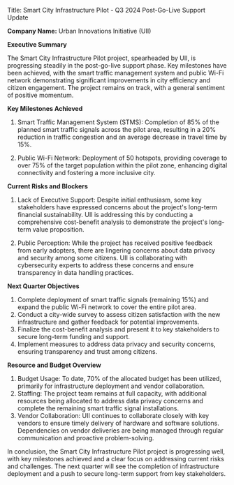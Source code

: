  Title: Smart City Infrastructure Pilot - Q3 2024 Post-Go-Live Support Update

**Company Name:** Urban Innovations Initiative (UII)

**Executive Summary**

The Smart City Infrastructure Pilot project, spearheaded by UII, is progressing steadily in the post-go-live support phase. Key milestones have been achieved, with the smart traffic management system and public Wi-Fi network demonstrating significant improvements in city efficiency and citizen engagement. The project remains on track, with a general sentiment of positive momentum.

**Key Milestones Achieved**

1. Smart Traffic Management System (STMS): Completion of 85% of the planned smart traffic signals across the pilot area, resulting in a 20% reduction in traffic congestion and an average decrease in travel time by 15%.

2. Public Wi-Fi Network: Deployment of 50 hotspots, providing coverage to over 75% of the target population within the pilot zone, enhancing digital connectivity and fostering a more inclusive city.

**Current Risks and Blockers**

1. Lack of Executive Support: Despite initial enthusiasm, some key stakeholders have expressed concerns about the project's long-term financial sustainability. UII is addressing this by conducting a comprehensive cost-benefit analysis to demonstrate the project's long-term value proposition.

2. Public Perception: While the project has received positive feedback from early adopters, there are lingering concerns about data privacy and security among some citizens. UII is collaborating with cybersecurity experts to address these concerns and ensure transparency in data handling practices.

**Next Quarter Objectives**

1. Complete deployment of smart traffic signals (remaining 15%) and expand the public Wi-Fi network to cover the entire pilot area.
2. Conduct a city-wide survey to assess citizen satisfaction with the new infrastructure and gather feedback for potential improvements.
3. Finalize the cost-benefit analysis and present it to key stakeholders to secure long-term funding and support.
4. Implement measures to address data privacy and security concerns, ensuring transparency and trust among citizens.

**Resource and Budget Overview**

1. Budget Usage: To date, 70% of the allocated budget has been utilized, primarily for infrastructure deployment and vendor collaboration.
2. Staffing: The project team remains at full capacity, with additional resources being allocated to address data privacy concerns and complete the remaining smart traffic signal installations.
3. Vendor Collaboration: UII continues to collaborate closely with key vendors to ensure timely delivery of hardware and software solutions. Dependencies on vendor deliveries are being managed through regular communication and proactive problem-solving.

In conclusion, the Smart City Infrastructure Pilot project is progressing well, with key milestones achieved and a clear focus on addressing current risks and challenges. The next quarter will see the completion of infrastructure deployment and a push to secure long-term support from key stakeholders.